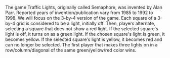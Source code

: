 The game Traffic Lights, originally called Semaphore, was invented by Alan Parr. Reported years of invention/publication vary from 1985 to 1992 to 1998. We will focus on the 3-by-4 version of the game.
Each square of a 3-by-4 grid is considered to be a light, initially off. Then, players alternate, selecting a square that does not show a red light.
If the selected square's light is off, it turns on as a green light.
If the chosen square's light is green, it becomes yellow.
If the selected square's light is yellow, it becomes red and can no longer be selected.
The first player that makes three lights on in a row/column/diagonal of the same green/yellow/red color wins.

